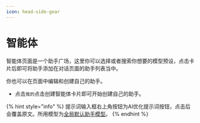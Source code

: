 ```yaml
---
icon: head-side-gear
---
```


# 智能体

智能体页面是一个助手广场，这里你可以选择或者搜索你想要的模型预设，点击卡片后即可将助手添加在对话页面的助手列表当中。



你也可以在页面中编辑和创建自己的助手。

* 点击`我的`点击创建智能体卡片即可开始创建自己的助手。

{% hint style="info" %}
提示词输入框右上角按钮为AI优化提示词按钮，点击后会覆盖原文。所用模型为[全局默认助手模型](settings/default-models.md#mo-ren-zhu-shou-mo-xing)。
{% endhint %}

